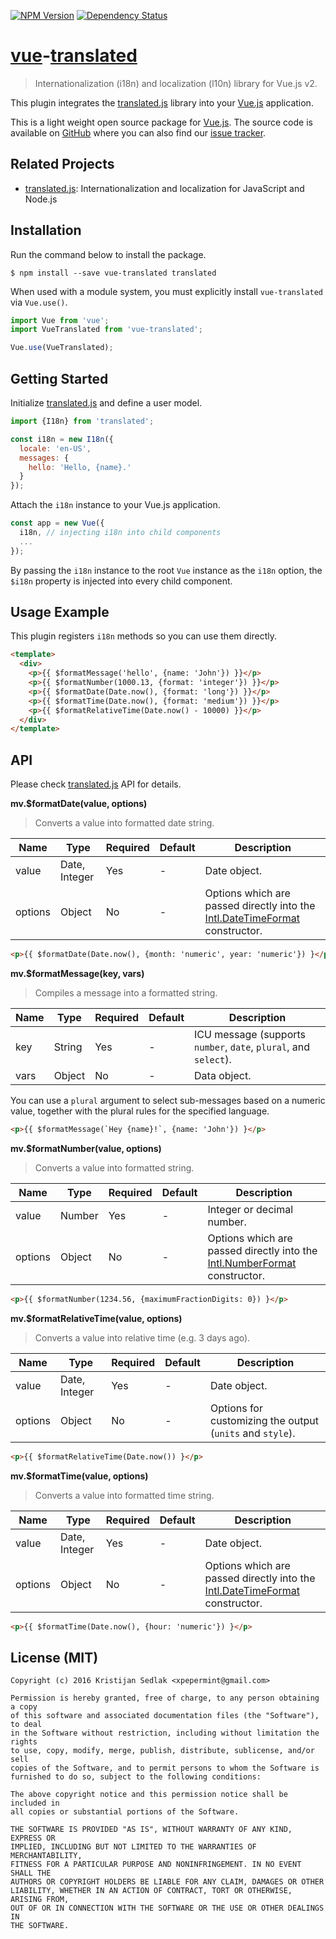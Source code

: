 [![NPM Version](https://badge.fury.io/js/vue-translated.svg)](https://badge.fury.io/js/vue-translated)&nbsp;[![Dependency Status](https://gemnasium.com/xpepermint/vue-translated.svg)](https://gemnasium.com/xpepermint/vue-translated)

# [vue](https://vuejs.org)-[translated](https://github.com/xpepermint/translatedjs)

> Internationalization (i18n) and localization (l10n) library for Vue.js v2.

This plugin integrates the [translated.js](https://github.com/xpepermint/translatedjs) library into your [Vue.js](https://vuejs.org) application.

This is a light weight open source package for [Vue.js](https://vuejs.org). The source code is available on [GitHub](https://github.com/xpepermint/vue-translated) where you can also find our [issue tracker](https://github.com/xpepermint/vue-translated/issues).

## Related Projects

* [translated.js](https://github.com/xpepermint/translatedjs): Internationalization and localization for JavaScript and Node.js

## Installation

Run the command below to install the package.

```
$ npm install --save vue-translated translated
```

When used with a module system, you must explicitly install `vue-translated` via `Vue.use()`.

```js
import Vue from 'vue';
import VueTranslated from 'vue-translated';

Vue.use(VueTranslated);
```

## Getting Started

Initialize [translated.js](https://github.com/xpepermint/translatedjs) and define a user model.

```js
import {I18n} from 'translated';

const i18n = new I18n({
  locale: 'en-US',
  messages: {
    hello: 'Hello, {name}.'
  }
});
```

Attach the `i18n` instance to your Vue.js application.

```js
const app = new Vue({
  i18n, // injecting i18n into child components
  ...
});
```

By passing the `i18n` instance to the root `Vue` instance as the `i18n` option, the `$i18n` property is injected into every child component.

## Usage Example

This plugin registers `i18n` methods so you can use them directly.

```html
<template>
  <div>
    <p>{{ $formatMessage('hello', {name: 'John'}) }}</p>
    <p>{{ $formatNumber(1000.13, {format: 'integer'}) }}</p>
    <p>{{ $formatDate(Date.now(), {format: 'long'}) }}</p>
    <p>{{ $formatTime(Date.now(), {format: 'medium'}) }}</p>
    <p>{{ $formatRelativeTime(Date.now() - 10000) }}</p>
  </div>
</template>
```

## API

Please check [translated.js](https://github.com/xpepermint/translatedjs) API for details.

**mv.$formatDate(value, options)**

> Converts a value into formatted date string.

| Name | Type | Required | Default | Description
|------|------|----------|---------|------------
| value | Date, Integer | Yes | - | Date object.
| options | Object | No | - | Options which are passed directly into the  [Intl.DateTimeFormat](https://developer.mozilla.org/en-US/docs/Web/JavaScript/Reference/Global_Objects/DateTimeFormat) constructor.

```html
<p>{{ $formatDate(Date.now(), {month: 'numeric', year: 'numeric'}) }</p>
```

**mv.$formatMessage(key, vars)**

> Compiles a message into a formatted string.

| Name | Type | Required | Default | Description
|------|------|----------|---------|------------
| key | String | Yes | - | ICU message (supports `number`, `date`, `plural`, and `select`).
| vars | Object | No | - | Data object.

You can use a `plural` argument to select sub-messages based on a numeric value, together with the plural rules for the specified language.

```html
<p>{{ $formatMessage(`Hey {name}!`, {name: 'John'}) }</p>
```

**mv.$formatNumber(value, options)**

> Converts a value into formatted string.

| Name | Type | Required | Default | Description
|------|------|----------|---------|------------
| value | Number | Yes | - | Integer or decimal number.
| options | Object | No | - | Options which are passed directly into the  [Intl.NumberFormat](https://developer.mozilla.org/en-US/docs/Web/JavaScript/Reference/Global_Objects/NumberFormat) constructor.

```html
<p>{{ $formatNumber(1234.56, {maximumFractionDigits: 0}) }</p>
```

**mv.$formatRelativeTime(value, options)**

> Converts a value into relative time (e.g. 3 days ago).

| Name | Type | Required | Default | Description
|------|------|----------|---------|------------
| value | Date, Integer | Yes | - | Date object.
| options | Object | No | - | Options for customizing the output (`units` and `style`).

```html
<p>{{ $formatRelativeTime(Date.now()) }</p>
```

**mv.$formatTime(value, options)**

> Converts a value into formatted time string.

| Name | Type | Required | Default | Description
|------|------|----------|---------|------------
| value | Date, Integer | Yes | - | Date object.
| options | Object | No | - | Options which are passed directly into the  [Intl.DateTimeFormat](https://developer.mozilla.org/en-US/docs/Web/JavaScript/Reference/Global_Objects/DateTimeFormat) constructor.

```html
<p>{{ $formatTime(Date.now(), {hour: 'numeric'}) }</p>
```

## License (MIT)

```
Copyright (c) 2016 Kristijan Sedlak <xpepermint@gmail.com>

Permission is hereby granted, free of charge, to any person obtaining a copy
of this software and associated documentation files (the "Software"), to deal
in the Software without restriction, including without limitation the rights
to use, copy, modify, merge, publish, distribute, sublicense, and/or sell
copies of the Software, and to permit persons to whom the Software is
furnished to do so, subject to the following conditions:

The above copyright notice and this permission notice shall be included in
all copies or substantial portions of the Software.

THE SOFTWARE IS PROVIDED "AS IS", WITHOUT WARRANTY OF ANY KIND, EXPRESS OR
IMPLIED, INCLUDING BUT NOT LIMITED TO THE WARRANTIES OF MERCHANTABILITY,
FITNESS FOR A PARTICULAR PURPOSE AND NONINFRINGEMENT. IN NO EVENT SHALL THE
AUTHORS OR COPYRIGHT HOLDERS BE LIABLE FOR ANY CLAIM, DAMAGES OR OTHER
LIABILITY, WHETHER IN AN ACTION OF CONTRACT, TORT OR OTHERWISE, ARISING FROM,
OUT OF OR IN CONNECTION WITH THE SOFTWARE OR THE USE OR OTHER DEALINGS IN
THE SOFTWARE.
```
